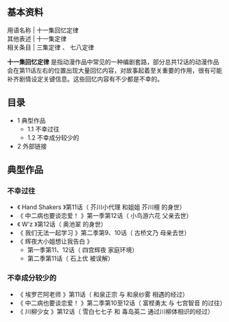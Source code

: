 **基本资料**  
---  
用语名称  |  十一集回忆定律   
其他表述  |  十一集定律   
相关条目  |  三集定律  、  七八定律   
  
**十一集回忆定律**
是指动漫作品中常见的一种编剧套路，部分总共12话的动漫作品会在第11话左右的位置出现大量回忆内容，对故事起着至关重要的作用，很有可能补齐剧情设定关键信息。这些回忆内容有不少都是不幸的。

##  目录

  * 1  典型作品 
    * 1.1  不幸过往 
    * 1.2  不幸成分较少的 
  * 2  外部链接 

##  典型作品

###  不幸过往

  * 《  Hand Shakers  》第11话（  芥川小代理  和姐姐  芥川檀  的身世） 
  * 《  中二病也要谈恋爱！  》第一季第12话（  小鸟游六花  父亲去世） 
  * 《  W'z  》第12话（  奥池翠  的身世） 
  * 《  我们无法一起学习  》第二季第9、10话（  古桥文乃  母亲去世） 
  * 《  辉夜大小姐想让我告白  》 
    * 第一季第11、12话（  四宫辉夜  家庭环境） 
    * 第二季第11话（  石上优  被误解） 

###  不幸成分较少的

  * 《  埃罗芒阿老师  》第11话（  和泉正宗  与  和泉纱雾  相遇的经过） 
  * 《  中二病也要谈恋爱！  》第二季第10至12话（  富㭴勇太  与  七宫智音  的过往） 
  * 《  川柳少女  》第12话（  雪白七七子  和  毒岛英二  通过川柳体相识的经过） 

  